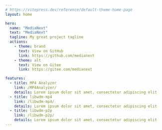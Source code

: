 ```yaml
---
# https://vitepress.dev/reference/default-theme-home-page
layout: home

hero:
  name: "MediaNext"
  text: "MediaNext"
  tagline: My great project tagline
  actions:
    - theme: brand
      text: View on GitHub
      link: https://github.com/medianext
    - theme: alt
      text: View on Gitee
      link: https://gitee.com/medianext

features:
  - title: MP4 Analyzer
    link: /MP4Analyzer/
    details: Lorem ipsum dolor sit amet, consectetur adipiscing elit
  - title: libwdm-mp4
    link: /libwdm-mp4/
    details: Lorem ipsum dolor sit amet, consectetur adipiscing elit
  - title: libwdm-p2p
    link: /libwdm-p2p/
    details: Lorem ipsum dolor sit amet, consectetur adipiscing elit
---
```


